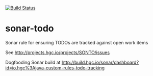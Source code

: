 [![Build Status](http://build.hgc.io/jenkins/job/sonar-todo/badge/icon)](http://build.hgc.io/jenkins/job/sonar-todo)

# sonar-todo
Sonar rule for ensuring TODOs are tracked against open work items

See http://projects.hgc.io/projects/SONTO/issues

Dogfooding Sonar build at http://build.hgc.io/sonar/dashboard?id=io.hgc%3Ajava-custom-rules-todo-tracking
